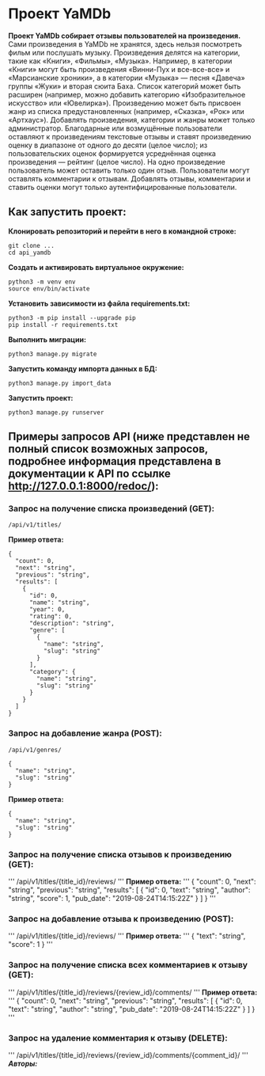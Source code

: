 # Проект YaMDb
**Проект YaMDb собирает отзывы пользователей на произведения.**
Сами произведения в YaMDb не хранятся, здесь нельзя посмотреть фильм или послушать музыку.
Произведения делятся на категории, такие как «Книги», «Фильмы», «Музыка». Например, в категории «Книги» могут быть произведения «Винни-Пух и все-все-все» и «Марсианские хроники», а в категории «Музыка» — песня «Давеча» группы «Жуки» и вторая сюита Баха. Список категорий может быть расширен (например, можно добавить категорию «Изобразительное искусство» или «Ювелирка»). 
Произведению может быть присвоен жанр из списка предустановленных (например, «Сказка», «Рок» или «Артхаус»). 
Добавлять произведения, категории и жанры может только администратор.
Благодарные или возмущённые пользователи оставляют к произведениям текстовые отзывы и ставят произведению оценку в диапазоне от одного до десяти (целое число); из пользовательских оценок формируется усреднённая оценка произведения — рейтинг (целое число). На одно произведение пользователь может оставить только один отзыв.
Пользователи могут оставлять комментарии к отзывам.
Добавлять отзывы, комментарии и ставить оценки могут только аутентифицированные пользователи.

## Как запустить проект:
**Клонировать репозиторий и перейти в него в командной строке:**
```
git clone ...
cd api_yamdb
```
**Cоздать и активировать виртуальное окружение:**
```
python3 -m venv env
source env/bin/activate
```
**Установить зависимости из файла requirements.txt:**
```
python3 -m pip install --upgrade pip
pip install -r requirements.txt
```
**Выполнить миграции:**
```
python3 manage.py migrate
```
**Запустить команду импорта данных в БД:**
```
python3 manage.py import_data
```
**Запустить проект:**
```
python3 manage.py runserver
```
## Примеры запросов API (ниже представлен не полный список возможных запросов, подробнее информация представлена в документации к API по ссылке http://127.0.0.1:8000/redoc/):
### Запрос на получение списка произведений (GET):
```
/api/v1/titles/
```
**Пример ответа:**
```
{
  "count": 0,
  "next": "string",
  "previous": "string",
  "results": [
    {
      "id": 0,
      "name": "string",
      "year": 0,
      "rating": 0,
      "description": "string",
      "genre": [
        {
          "name": "string",
          "slug": "string"
        }
      ],
      "category": {
        "name": "string",
        "slug": "string"
      }
    }
  ]
}
```
### Запрос на добавление жанра (POST):
```
/api/v1/genres/
```
```
{
  "name": "string",
  "slug": "string"
}
```
**Пример ответа:**
```
{
  "name": "string",
  "slug": "string"
}
```
### Запрос на получение списка отзывов к произведению (GET):
'''
/api/v1/titles/{title_id}/reviews/
'''
**Пример ответа:**
'''
{
  "count": 0,
  "next": "string",
  "previous": "string",
  "results": [
    {
      "id": 0,
      "text": "string",
      "author": "string",
      "score": 1,
      "pub_date": "2019-08-24T14:15:22Z"
    }
  ]
}
'''
### Запрос на добавление отзыва к произведению (POST):
'''
/api/v1/titles/{title_id}/reviews/
'''
**Пример ответа:**
'''
{
  "text": "string",
  "score": 1
}
'''
### Запрос на получение списка всех комментариев к отзыву (GET):
'''
/api/v1/titles/{title_id}/reviews/{review_id}/comments/
'''
**Пример ответа:**
'''
{
  "count": 0,
  "next": "string",
  "previous": "string",
  "results": [
    {
      "id": 0,
      "text": "string",
      "author": "string",
      "pub_date": "2019-08-24T14:15:22Z"
    }
  ]
}
'''
### Запрос на удаление комментария к отзыву (DELETE):
'''
/api/v1/titles/{title_id}/reviews/{review_id}/comments/{comment_id}/
'''
***Авторы:***
